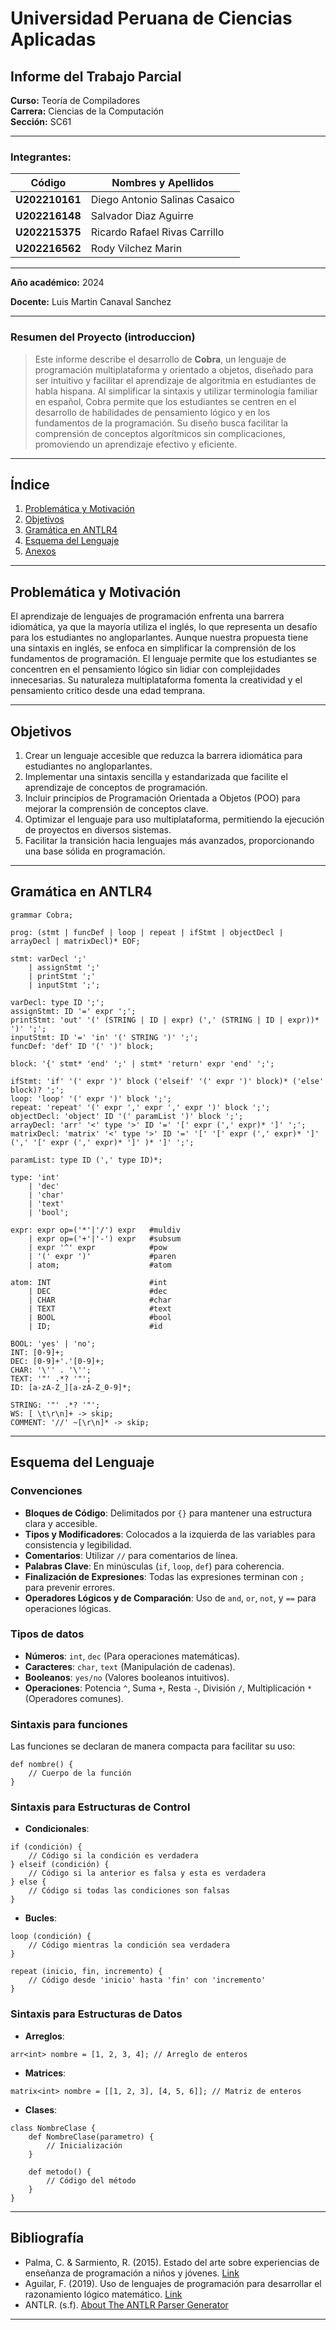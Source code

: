 # Universidad Peruana de Ciencias Aplicadas

## Informe del Trabajo Parcial

**Curso:** Teoría de Compiladores  
**Carrera:** Ciencias de la Computación  
**Sección:** SC61

---

### Integrantes:

| Código      | Nombres y Apellidos               |
|-------------|-----------------------------------|
| **U202210161**  | Diego Antonio Salinas Casaico     |
| **U202216148**  | Salvador Diaz Aguirre             |
| **U202215375**  | Ricardo Rafael Rivas Carrillo     |
| **U202216562**  | Rody Vilchez Marin                |

---

**Año académico:** 2024

**Docente:** Luis Martin Canaval Sanchez

---

### Resumen del Proyecto (introduccion)

> Este informe describe el desarrollo de **Cobra**, un lenguaje de programación multiplataforma y orientado a objetos, diseñado para ser intuitivo y facilitar el aprendizaje de algoritmia en estudiantes de habla hispana. Al simplificar la sintaxis y utilizar terminología familiar en español, Cobra permite que los estudiantes se centren en el desarrollo de habilidades de pensamiento lógico y en los fundamentos de la programación. Su diseño busca facilitar la comprensión de conceptos algorítmicos sin complicaciones, promoviendo un aprendizaje efectivo y eficiente.

---

## Índice

1. [Problemática y Motivación](#problemática-y-motivación)  
2. [Objetivos](#objetivos)  
3. [Gramática en ANTLR4](#gramática-en-antlr4)  
4. [Esquema del Lenguaje](#esquema-del-lenguaje)  
5. [Anexos](#anexos)  

---

## Problemática y Motivación

El aprendizaje de lenguajes de programación enfrenta una barrera idiomática, ya que la mayoría utiliza el inglés, lo que representa un desafío para los estudiantes no angloparlantes. Aunque nuestra propuesta tiene una sintaxis en inglés, se enfoca en simplificar la comprensión de los fundamentos de programación. El lenguaje permite que los estudiantes se concentren en el pensamiento lógico sin lidiar con complejidades innecesarias. Su naturaleza multiplataforma fomenta la creatividad y el pensamiento crítico desde una edad temprana.

---


## Objetivos

1. Crear un lenguaje accesible que reduzca la barrera idiomática para estudiantes no angloparlantes.
2. Implementar una sintaxis sencilla y estandarizada que facilite el aprendizaje de conceptos de programación.
3. Incluir principios de Programación Orientada a Objetos (POO) para mejorar la comprensión de conceptos clave.
4. Optimizar el lenguaje para uso multiplataforma, permitiendo la ejecución de proyectos en diversos sistemas.
5. Facilitar la transición hacia lenguajes más avanzados, proporcionando una base sólida en programación.

---

## Gramática en ANTLR4

```antlr
grammar Cobra;

prog: (stmt | funcDef | loop | repeat | ifStmt | objectDecl | arrayDecl | matrixDecl)* EOF;

stmt: varDecl ';'
    | assignStmt ';'
    | printStmt ';'
    | inputStmt ';';

varDecl: type ID ';'; 
assignStmt: ID '=' expr ';';  
printStmt: 'out' '(' (STRING | ID | expr) (',' (STRING | ID | expr))* ')' ';';  
inputStmt: ID '=' 'in' '(' STRING ')' ';';  
funcDef: 'def' ID '(' ')' block; 

block: '{' stmt* 'end' ';' | stmt* 'return' expr 'end' ';'; 

ifStmt: 'if' '(' expr ')' block ('elseif' '(' expr ')' block)* ('else' block)? ';';  
loop: 'loop' '(' expr ')' block ';'; 
repeat: 'repeat' '(' expr ',' expr ',' expr ')' block ';';
objectDecl: 'object' ID '(' paramList ')' block ';';  
arrayDecl: 'arr' '<' type '>' ID '=' '[' expr (',' expr)* ']' ';';  
matrixDecl: 'matrix' '<' type '>' ID '=' '[' '[' expr (',' expr)* ']' (',' '[' expr (',' expr)* ']' )* ']' ';'; 

paramList: type ID (',' type ID)*;  

type: 'int'
    | 'dec'
    | 'char'
    | 'text'
    | 'bool';

expr: expr op=('*'|'/') expr   #muldiv
    | expr op=('+'|'-') expr   #subsum
    | expr '^' expr            #pow
    | '(' expr ')'             #paren
    | atom;                    #atom

atom: INT                      #int
    | DEC                      #dec
    | CHAR                     #char
    | TEXT                     #text
    | BOOL                     #bool
    | ID;                      #id

BOOL: 'yes' | 'no';
INT: [0-9]+;
DEC: [0-9]+'.'[0-9]+;
CHAR: '\'' . '\'';
TEXT: '"' .*? '"';
ID: [a-zA-Z_][a-zA-Z_0-9]*;

STRING: '"' .*? '"';
WS: [ \t\r\n]+ -> skip;
COMMENT: '//' ~[\r\n]* -> skip;
```

---

## Esquema del Lenguaje

### Convenciones
- **Bloques de Código**: Delimitados por `{}` para mantener una estructura clara y accesible.
- **Tipos y Modificadores**: Colocados a la izquierda de las variables para consistencia y legibilidad.
- **Comentarios**: Utilizar `//` para comentarios de línea.
- **Palabras Clave**: En minúsculas (`if`, `loop`, `def`) para coherencia.
- **Finalización de Expresiones**: Todas las expresiones terminan con `;` para prevenir errores.
- **Operadores Lógicos y de Comparación**: Uso de `and`, `or`, `not`, y `==` para operaciones lógicas.

<!-- Propuesta de estilo
#### Estilo
- **Indentación**: Se recomienda una indentación de 2 o 4 espacios para mejorar la legibilidad del código.
- **Nombres de variables y funciones**: Se sugiere usar camelCase para variables (`miVariable`) y snake_case para funciones (`mi_funcion`).
-->

### Tipos de datos
- **Números**: `int`, `dec` (Para operaciones matemáticas).
- **Caracteres**: `char`, `text` (Manipulación de cadenas).
- **Booleanos**: `yes/no` (Valores booleanos intuitivos).
- **Operaciones**: Potencia `^`, Suma `+`, Resta `-`, División `/`, Multiplicación `*` (Operadores comunes).


### Sintaxis para funciones

Las funciones se declaran de manera compacta para facilitar su uso:
```plaintext
def nombre() {
    // Cuerpo de la función
}
```

### Sintaxis para Estructuras de Control

- **Condicionales**:
```plaintext
if (condición) {
    // Código si la condición es verdadera
} elseif (condición) {
    // Código si la anterior es falsa y esta es verdadera
} else {
    // Código si todas las condiciones son falsas
}
```

- **Bucles**:
```plaintext
loop (condición) {
    // Código mientras la condición sea verdadera
}

repeat (inicio, fin, incremento) {
    // Código desde 'inicio' hasta 'fin' con 'incremento'
}
```

### Sintaxis para Estructuras de Datos

- **Arreglos**:
```plaintext
arr<int> nombre = [1, 2, 3, 4]; // Arreglo de enteros
```

- **Matrices**:
```plaintext
matrix<int> nombre = [[1, 2, 3], [4, 5, 6]]; // Matriz de enteros
```

- **Clases**:
```plaintext
class NombreClase {
    def NombreClase(parametro) {
        // Inicialización
    }

    def metodo() {
        // Código del método
    }
}
```

---

## Bibliografía

- Palma, C. & Sarmiento, R. (2015). Estado del arte sobre experiencias de enseñanza de programación a niños y jóvenes. [Link](https://www.scielo.org.mx/scielo.php?pid=S1405-66662015000200013&script=sci_arttext)
- Aguilar, F. (2019). Uso de lenguajes de programación para desarrollar el razonamiento lógico matemático. [Link](https://doi.org/10.35290/rcui.v6n2.2019.114)
- ANTLR. (s.f). [About The ANTLR Parser Generator](https://www.antlr.org/about.html)

---

